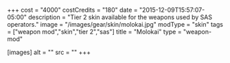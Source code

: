 +++
cost = "4000"
costCredits = "180"
date = "2015-12-09T15:57:07-05:00"
description = "Tier 2 skin available for the weapons used by SAS operators."
image = "/images/gear/skin/molokai.jpg"
modType = "skin"
tags = ["weapon mod","skin","tier 2","sas"]
title = "Molokai"
type = "weapon-mod"

[images]
  alt = ""
  src = ""
+++
